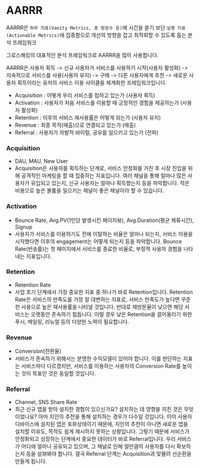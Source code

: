 # AARRR


AARRR은 `허무 지표(Vanity Metrics, 총 방문수 등)`에 시간을 쏟기 보단 `실행 지표(Actionable Metrics)`에 집중함으로 개선의 방향을 잡고 최적화할 수 있도록 돕는 분석 프레임워크

그로스해킹의 대표적인 분석 프레임워크로 AARRR을 많이 사용합니다.

AARRR은 사용자 획득 -> 신규 사용자가 서비스를 사용하기 시작(사용자 활성화) -> 지속적으로 서비스를 사용(사용자 유지) -> 구매 -> 다른 사용자에게 추천 -> 새로운 사용자 획득이라는 유저의 서비스 이용 사이클을 체계화한 프레임워크입니다. 

- Acquisition : 어떻게 우리 서비스를 접하고 있는가 (사용자 획득)
- Activation : 사용자가 처음 서비스를 이용할 때 긍정적인 경험을 제공하는가 (사용자 활성화)
- Retention : 이후의 서비스 재사용률은 어떻게 되는가 (사용자 유지)
- Revenue : 최종 목적(매출)으로 연결되고 있는가 (매출)
- Referral : 사용자가 자발적 바이럴, 공유를 일으키고 있는가 (전파)

### Acquisition

- DAU, MAU, New User
- Acquisition은 사용자를 획득하는 단계로, 서비스 안정화를 거친 후 시장 진입을 위해 공격적인 마케팅을 할 때 집중하는 지표입니다. 여러 채널을 통해 얼마나 많은 사용자가 유입되고 있는지, 신규 사용자는 얼마나 획득했는지 등을 파악합니다. 적은 비용으로 높은 볼륨을 일으키는 채널이 좋은 채널이라 할 수 있습니다.

### Activation

- Bounce Rate, Avg.PV(1인당 발생시킨 페이지뷰), Avg.Duration(평균 체류시간), Signup
- 사용자가 서비스를 이용하기도 전에 이탈하는 비율은 얼마나 되는지, 서비스 이용을 시작했다면 이후의 engagement는 어떻게 되는지 등을 파악합니다. Bounce Rate(반송률)는 첫 페이지에서 서비스를 종료한 비율로, 부정적 사용자 경험을 나타내는 지표입니다.

### Retention

- Retention Rate
- 사업 초기 단계에서 가장 중요한 지표 중 하나가 바로 Retention입니다. Retention Rate은 서비스의 만족도를 가장 잘 대변하는 지표로, 서비스 만족도가 높다면 꾸준한 사용으로 높은 재사용률을 나타낼 것입니다. 반대로 재방문율이 낮으면 해당 서비스는 오랫동안 존속하기 힘듭니다. 이럴 경우 낮은 Retention을 끌어올리기 위한 푸시, 메일링, 리뉴얼 등의 다양한 노력이 필요합니다.

### Revenue

- Conversion(전환율)
- 서비스가 존속하기 위해서는 분명한 수익모델이 있어야 합니다. 이를 판단하는 지표는 서비스마다 다르겠지만, 서비스를 이용하는 사용자의 Conversion Rate를 높이는 것이 목표인 것은 동일할 것입니다.

### Referral

- Channel, SNS Share Rate
- 최근 신규 앱을 받아 설치한 경험이 있으신가요? 설치하는 데 영향을 끼친 것은 무엇이었나요? 아마 지인의 추천을 통해 설치하는 경우가 다수일 것입니다. 이미 사용자 디바이스에 설치된 앱은 포화상태이기 때문에, 지인의 추천이 아니면 새로운 앱을 설치할 이유도, 목적도 쉽게 제시하지 못하는 상황입니다. 그렇기 때문에 서비스가 안정화되고 성장하는 단계에서 중요한 데이터가 바로 Referral입니다. 우리 서비스가 어디에 얼마나 공유되고 있으며, 그 채널로 인해 얼만큼의 사용자를 다시 확보하는지 등을 살펴봐야 합니다. 결국 Referral 단계는 Acquisition과 맞물려 선순환을 만들게 됩니다.
